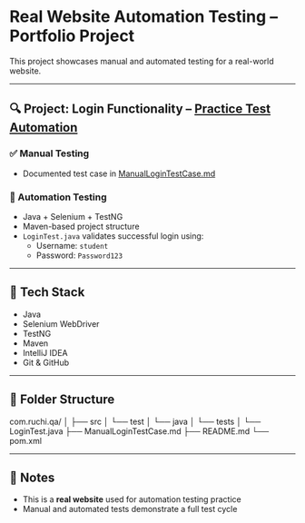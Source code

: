 # Real Website Automation Testing – Portfolio Project

This project showcases manual and automated testing for a real-world website.

---

## 🔍 Project: Login Functionality – [Practice Test Automation](https://practicetestautomation.com/practice-test-login/)

### ✅ Manual Testing
- Documented test case in [ManualLoginTestCase.md](ManualLoginTestCase.md)

### 🤖 Automation Testing
- Java + Selenium + TestNG
- Maven-based project structure
- `LoginTest.java` validates successful login using:
    - Username: `student`
    - Password: `Password123`

---

## 🧰 Tech Stack
- Java
- Selenium WebDriver
- TestNG
- Maven
- IntelliJ IDEA
- Git & GitHub

---

## 📁 Folder Structure

com.ruchi.qa/
│
├── src
│ └── test
│ └── java
│ └── tests
│ └── LoginTest.java
├── ManualLoginTestCase.md
├── README.md
└── pom.xml


---

## 📌 Notes
- This is a **real website** used for automation testing practice
- Manual and automated tests demonstrate a full test cycle
